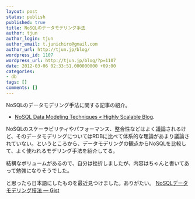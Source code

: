 ```yaml
---
layout: post
status: publish
published: true
title: NoSQLのデータモデリング手法
author: tjun
author_login: tjun
author_email: t.junichiro@gmail.com
author_url: http://tjun.jp/blog/
wordpress_id: 1107
wordpress_url: http://tjun.jp/blog/?p=1107
date: 2012-03-06 02:33:51.000000000 +09:00
categories:
- db
tags: []
comments: []
---
```

NoSQLのデータモデリング手法に関する記事の紹介。
<ul>
	<li><a href='http://highlyscalable.wordpress.com/2012/03/01/nosql-data-modeling-techniques/'>NoSQL Data Modeling Techniques &laquo; Highly Scalable Blog</a>.</li>
</ul>

NoSQLのスケーラビリティやパフォーマンス、整合性などはよく議論されるけど、そのデータモデリングについてはRDBに比べて体系的な理論があまり議論されていない。というところから、データモデリングの観点からNoSQLを比較して、よく使われるモデリング手法を紹介してる。

結構なボリュームがあるので、自分は挫折しましたが、内容はちゃんと書いてあって勉強になりそうでした。

と思ったら日本語にしたものを最近見つけました。ありがたい。
<a href="https://gist.github.com/2396234">NoSQLデータモデリング技法 &mdash; Gist</a>

